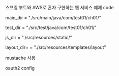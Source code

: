 스프링 부트와 AWS로 혼자 구현하는 웹 서비스 예제 code

main_dir = "./src/main/java/com/test01/ch01/"

test_dir = "./src/test/java/com/test01/ch01/"

js_dir = "./src/resources/static/"

layout_dir= = "./src/resources/templates/layout"


mustache 사용

oauth2 config 